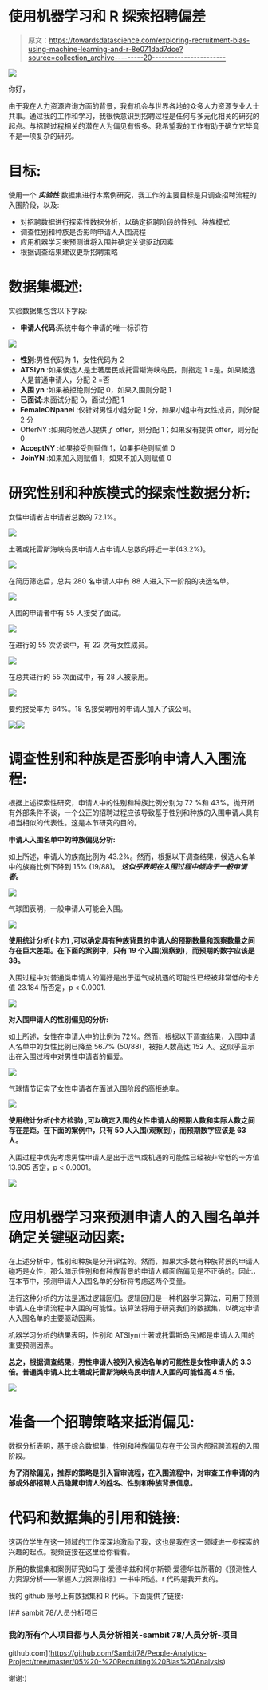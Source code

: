 # 使用机器学习和 R 探索招聘偏差

> 原文：<https://towardsdatascience.com/exploring-recruitment-bias-using-machine-learning-and-r-8e071dad7dce?source=collection_archive---------20----------------------->

![](img/f716e288504c8c5c34501e406a099c74.png)

你好，

由于我在人力资源咨询方面的背景，我有机会与世界各地的众多人力资源专业人士共事。通过我的工作和学习，我很快意识到招聘过程是任何与多元化相关的研究的起点。与招聘过程相关的潜在人为偏见有很多。我希望我的工作有助于确立它毕竟不是一项复杂的研究。

# **目标:**

使用一个 ***实验性*** 数据集进行本案例研究，我工作的主要目标是只调查招聘流程的入围阶段，以及:

*   对招聘数据进行探索性数据分析，以确定招聘阶段的性别、种族模式
*   调查性别和种族是否影响申请人入围流程
*   应用机器学习来预测谁将入围并确定关键驱动因素
*   根据调查结果建议更新招聘策略

# **数据集概述:**

实验数据集包含以下字段:

*   **申请人代码**:系统中每个申请的唯一标识符

![](img/261651a18a276ac9990a8b7690601cac.png)

*   **性别**:男性代码为 1，女性代码为 2
*   **ATSIyn** :如果候选人是土著居民或托雷斯海峡岛民，则指定 1 =是。如果候选人是普通申请人，分配 2 =否
*   **入围 yn** :如果被拒绝则分配 0，如果入围则分配 1
*   **已面试**:未面试分配 0，面试分配 1
*   **FemaleONpanel** :仅针对男性小组分配 1 分，如果小组中有女性成员，则分配 2 分
*   OfferNY :如果向候选人提供了 offer，则分配 1；如果没有提供 offer，则分配 0
*   **AcceptNY** :如果接受则赋值 1，如果拒绝则赋值 0
*   **JoinYN** :如果加入则赋值 1，如果不加入则赋值 0

# **研究性别和种族模式的探索性数据分析:**

女性申请者占申请者总数的 72.1%。

![](img/45135f1e970303c34c39f0dfe77b85fa.png)

土著或托雷斯海峡岛民申请人占申请人总数的将近一半(43.2%)。

![](img/cf0e724a93b73d52f8493aca0ed8244a.png)

在简历筛选后，总共 280 名申请人中有 88 人进入下一阶段的决选名单。

![](img/b96057bf59e74b97985beef90b2e15bd.png)

入围的申请者中有 55 人接受了面试。

![](img/089a7f074b0fb99ae2d4430a5acca546.png)

在进行的 55 次访谈中，有 22 次有女性成员。

![](img/f4c04229e11042e2c03201102a47f9f6.png)

在总共进行的 55 次面试中，有 28 人被录用。

![](img/56d308c0c2d2e1e522bc70aac20474fa.png)

要约接受率为 64%。18 名接受聘用的申请人加入了该公司。

![](img/1c77b06c6d216ffbad986005ec3080a6.png)![](img/117222e0702878662a9bc8c234456b64.png)

# **调查性别和种族是否影响申请人入围流程:**

根据上述探索性研究，申请人中的性别和种族比例分别为 72 %和 43%。抛开所有外部条件不谈，一个公正的招聘过程应该导致基于性别和种族的入围申请人具有相当相似的代表性。这是本节研究的目的。

**申请人入围名单中的种族偏见分析:**

如上所述，申请人的族裔比例为 43.2%。然而，根据以下调查结果，候选人名单中的族裔比例下降到 15% (19/88)。 ***这似乎表明在入围过程中倾向于一般申请者。***

![](img/2acd746505ad67484e49352c85e50492.png)

气球图表明，一般申请人可能会入围。

![](img/35e7e39a1bad455b999aa6c2281cd681.png)

**使用统计分析(卡方) ,可以确定具有种族背景的申请人的预期数量和观察数量之间存在巨大差距。在下面的案例中，只有 19 个入围(观察到)，而预期的数字应该是 38。**

入围过程中对普通类申请人的偏好是出于运气或机遇的可能性已经被非常低的卡方值 23.184 所否定，p < 0.0001.

![](img/a47f499fb7bc5803bd942e628f586cfc.png)

**对入围申请人的性别偏见的分析:**

如上所述，女性在申请人中的比例为 72%。然而，根据以下调查结果，入围申请人名单中的女性比例已降至 56.7% (50/88)，被拒人数高达 152 人。这似乎显示出在入围过程中对男性申请者的偏爱。

![](img/e5562df459592a767ae3e530b0915781.png)

气球情节证实了女性申请者在面试入围阶段的高拒绝率。

![](img/a9a106dd01c37c34fb59e811fbccaf0a.png)

**使用统计分析(卡方检验) ,可以确定入围的女性申请人的预期人数和实际人数之间存在差距。在下面的案例中，只有 50 人入围(观察到)，而预期数字应该是 63 人。**

入围过程中优先考虑男性申请人是出于运气或机遇的可能性已经被非常低的卡方值 13.905 否定，p < 0.0001。

![](img/0202fb1c0059bbcea7bb6906595878b4.png)

# 应用机器学习来预测申请人的入围名单并确定关键驱动因素:

在上述分析中，性别和种族是分开评估的。然而，如果大多数有种族背景的申请人碰巧是女性，那么暗示性别和有种族背景的申请人都面临偏见是不正确的。因此，在本节中，预测申请人入围名单的分析将考虑这两个变量。

进行这种分析的方法是通过逻辑回归。逻辑回归是一种机器学习算法，可用于预测申请人在申请流程中入围的可能性。该算法将用于研究我们的数据集，以确定申请人入围名单的主要驱动因素。

机器学习分析的结果表明，性别和 ATSIyn(土著或托雷斯岛民)都是申请人入围的重要预测因素。

**总之，根据调查结果，男性申请人被列入候选名单的可能性是女性申请人的 3.3 倍。普通类申请人比土著或托雷斯海峡岛民申请人入围的可能性高 4.5 倍。**

![](img/5fb8c50b541488fa5e8cd6ad3e398fa2.png)

# 准备一个招聘策略来抵消偏见:

数据分析表明，基于综合数据集，性别和种族偏见存在于公司内部招聘流程的入围阶段。

**为了消除偏见，推荐的策略是引入盲审流程，在入围流程中，对审查工作申请的内部或外部招聘人员隐藏申请人的姓名、性别和种族背景信息。**

# **代码和数据集的引用和链接:**

这两位学生在这一领域的工作深深地激励了我，这也是我在这一领域进一步探索的兴趣的起点。视频链接在这里给你看看。

所用的数据集和案例研究如马丁·爱德华兹和柯尔斯顿·爱德华兹所著的《预测性人力资源分析——掌握人力资源指标》一书中所述。r 代码是我开发的。

我的 github 账号上有数据集和 R 代码。下面提供了链接:

[](https://github.com/Sambit78/People-Analytics-Project/tree/master/05%20-%20Recruiting%20Bias%20Analysis) [## sambit 78/人员分析项目

### 我的所有个人项目都与人员分析相关-sambit 78/人员分析-项目

github.com](https://github.com/Sambit78/People-Analytics-Project/tree/master/05%20-%20Recruiting%20Bias%20Analysis) 

谢谢:)
